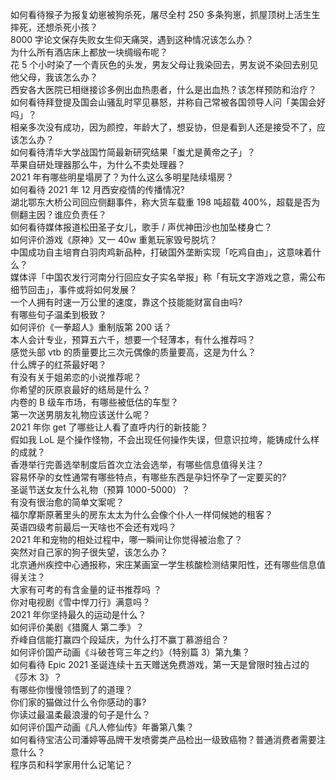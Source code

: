 如何看待猴子为报复幼崽被狗杀死，屠尽全村 250 多条狗崽，抓屋顶树上活生生摔死，还想杀死小孩？  
8000 字论文保存失败女生仰天痛哭，遇到这种情况该怎么办？  
为什么所有酒店床上都放一块绸缎布呢？  
花 5 个小时染了一个青灰色的头发，男友父母让我染回去，男友说不染回去别见他父母，我该怎么办？  
西安各大医院已相继接诊多例出血热患者，什么是出血热？该怎样预防和治疗？  
如何看待拜登提及国会山骚乱时罕见暴怒，并称自己常被各国领导人问「美国会好吗」？  
相亲多次没有成功，因为颜控，年龄大了，想妥协，但是看到人还是接受不了，应该怎么办？  
如何看待清华大学战国竹简最新研究结果「蚩尤是黄帝之子」？  
苹果自研处理器那么牛，为什么不卖处理器？  
2021 年有哪些明星塌房了？为什么这么多明星陆续塌房？  
如何看待 2021 年 12 月西安疫情的传播情况?  
湖北鄂东大桥公司回应侧翻事件，称大货车载重 198 吨超载 400%，超载是否为侧翻主因？谁应负责任？  
如何看待媒体报道松田圣子女儿，歌手 / 声优神田沙也加坠楼身亡？  
如何评价游戏《原神》又一 40w 重氪玩家毁号脱坑？  
中国成功自主培育白羽肉鸡新品种，打破国外垄断实现「吃鸡自由」，这意味着什么？  
媒体评「中国农发行河南分行回应女子实名举报」称「有玩文字游戏之意，需公布细节回击」，事件或将如何发展？  
一个人拥有时速一万公里的速度，靠这个技能能财富自由吗?  
有哪些句子温柔到极致？  
如何评价《一拳超人》重制版第 200 话？  
本人会计专业，预算五六千，想要一个轻薄本，有什么推荐吗？  
感觉头部 vtb 的质量要比三次元偶像的质量要高，这是为什么？  
什么牌子的红茶最好喝？  
有没有关于姐弟恋的小说推荐呢？  
你希望的灰原哀最好的结局是什么？  
内卷的 B 级车市场，有哪些被低估的车型？  
第一次送男朋友礼物应该送什么呢？  
2021 年你 get 了哪些让人看了直呼内行的新技能？  
假如我 LoL 是个操作怪物，不会出现任何操作失误，但意识拉垮，能铸成什么样的成就？  
香港举行完善选举制度后首次立法会选举，有哪些信息值得关注？  
容易怀孕的女性通常有哪些特点，有哪些东西是孕妇怀孕了一定要买的?  
圣诞节送女友什么礼物（预算 1000-5000）？  
有没有很治愈的简单文案呢？  
福尔摩斯原著里头的房东太太为什么会像个仆人一样伺候她的租客？  
英语四级考前最后一天啥也不会还有戏吗？  
2021 年和宠物的相处过程中，哪一瞬间让你觉得被治愈了？  
突然对自己家的狗子很失望，该怎么办？  
北京通州疾控中心通报称，宋庄某画室一学生核酸检测结果阳性，还有哪些信息值得关注？  
大家有可考的有含金量的证书推荐吗 ？  
你对电视剧《雪中悍刀行》满意吗？  
2021 年你坚持最久的运动是什么？  
如何评价美剧《猎魔人 第二季》？  
乔峰自信能打赢四个段延庆，为什么打不赢丁慕游组合？  
如何评价国产动画《斗破苍穹三年之约》（特别篇 3）第九集？  
如何看待 Epic 2021 圣诞连续十五天赠送免费游戏，第一天是曾限时独占过的《莎木 3》？  
有哪些你慢慢领悟到了的道理？  
你们家的猫做过什么令你感动的事?  
你读过最温柔最浪漫的句子是什么？  
如何评价国产动画《凡人修仙传》年番第八集？  
如何看待宝洁公司潘婷等品牌干发喷雾类产品检出一级致癌物？普通消费者需要注意什么？  
程序员和科学家用什么记笔记？  
